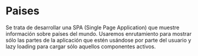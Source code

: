 # Paises
Se trata de desarrollar una SPA (Single Page Application) que muestre información sobre países del mundo. Usaremos enrutamiento para mostrar sólo las partes de la aplicación que estén usándose por parte del usuario y lazy loading para cargar sólo aquellos componentes activos.
